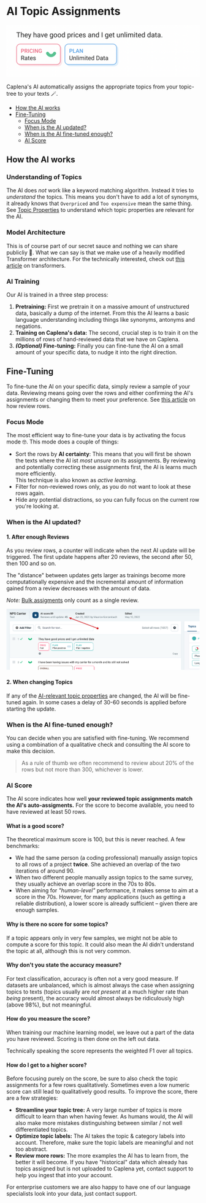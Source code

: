 # AI Topic Assignments

![Topic Assignments](images/ai-topic-assignments.png)

Caplena's AI automatically assigns the appropriate topics from your topic-tree to your texts 🪄.

* [How the AI works](#how-the-ai-works)
* [Fine-Tuning](#fine-tuning)
  * [Focus Mode](#focus-mode)
  * [When is the AI updated?](#when-is-the-ai-updated)
  * [When is the AI fine-tuned enough?](#when-is-the-ai-fine-tuned-enough)
  * [AI Score](#ai-score)

## How the AI works

### Understanding of Topics

The AI does *not* work like a keyword matching algorithm. Instead it tries to *understand* the topics. This means you don't have to add a lot of synonyms, it already knows that `Overpriced` and `Too expensive` mean the same thing.
See [Topic Properties](02-01-Topics.md#topic-properties) to understand which topic properties are relevant for the AI.

### Model Architecture

This is of course part of our secret sauce and nothing we can share publicliy 🙊. What we can say is that we make use of a heavily modified Transformer architecture. For the technically interested, check out [this article](https://jalammar.github.io/illustrated-transformer/) on transformers.

### AI Training

Our AI is trained in a three step process:

1. **Pretraining:** First we pretrain it on a massive amount of unstructured data, basically a dump of the internet. From this the AI learns a basic language understanding including things like synonyms, antonyms and negations.
2. **Training on Caplena's data:** The second, crucial step is to train it on the millions of rows of hand-reviewed data that we have on Caplena.
3. ***(Optional)* Fine-tuning:** Finally you can fine-tune the AI on a small amount of your specific data, to nudge it into the right direction.

## Fine-Tuning

To fine-tune the AI on your specific data, simply review a sample of your data. Reviewing means going over the rows and either confirming the AI's assignments or changing them to meet your preference. See [this article](03-03-Changing-topic-assignments.md#reviewing-a-row) on how review rows.

### Focus Mode

The most efficient way to fine-tune your data is by activating the focus mode 🤓. This mode does a couple of things:
* Sort the rows by **AI certainty**: This means that you will first be shown the texts where the AI ist *most unsure* on its assignments. By reviewing and potentially correcting these assignments first, the AI is learns much more efficiently.<br>This technique is also known as *active learning*.
* Filter for non-reviewed rows only, as you do not want to look at these rows again.
* Hide any potential distractions, so you can fully focus on the current row you're looking at.

### When is the AI updated?

#### 1. After enough Reviews

As you review rows, a counter will indicate when the next AI update will be triggered. The first update happens after 20 reviews, the second after 50, then 100 and so on.

The "distance" between updates gets larger as trainings become more computationally expensive and the incremental amount of information gained from a review decreases with the amount of data.

*Note:* [Bulk assigments](03-03-Changing-topic-assignments.md#bulk-assign) only count as a single review.

![AI Update](images/ai-next-update.png)


#### 2. When changing Topics

If any of the [AI-relevant topic properties](02-01-Topics.md#topic-properties) are changed, the AI will be fine-tuned again. In some cases a delay of 30-60 seconds is applied before starting the update.

### When is the AI fine-tuned enough?

You can decide when you are satisfied with fine-tuning. We recommend using a combination of a qualitative check and consulting the AI score to make this decision.

<!-- theme: info -->
> As a rule of thumb we often recommend to review about 20% of the rows but not more than 300, whichever is lower.

### AI Score

The AI score indicates how well **your reviewed topic assignments match the AI's auto-assigments.** For the score to become available, you need to have reviewed at least 50 rows.

#### What is a good score?

The theoretical maximum score is 100, but this is never reached. A few benchmarks:

* We had the same person (a coding professional) manually assign topics to all rows of a project **twice**. She achieved an overlap of the two iterations of around 90.
* When two different people manually assign topics to the same survey, they usually achieve an overlap score in the 70s to 80s.
* When aiming for *"human-level"* performance, it makes sense to aim at a score in the 70s. However, for many applications (such as getting a reliable distribution), a lower score is already sufficient – given there are enough samples.

#### Why is there no score for some topics?

If a topic appears only in very few samples, we might not be able to compute a score for this topic. It could also mean the AI didn't understand the topic at all, although this is not very common.

#### Why don't you state the accuracy measure?

For text classification, accuracy is often not a very good measure. If datasets are unbalanced, which is almost always the case when assigning topics to texts (topics usually are *not present* at a much higher rate than *being* present), the accuracy would almost always be ridiculously high (above 98%), but not meaningful.

#### How do you measure the score?

When training our machine learning model, we leave out a part of the data you have reviewed. Scoring is then done on the left out data.

Technically speaking the score represents the weighted F1 over all topics.


#### How do I get to a higher score?

Before focusing purely on the score, be sure to also check the topic assignments for a few rows qualitatively. Sometimes even a low numeric score can still lead to qualitatively good results. To improve the score, there are a few strategies:

* **Streamline your topic tree:** A very large number of topics is more difficult to learn than when having fewer. As humans would, the AI will also make more mistakes distinguishing between similar / not well differentiated topics.
* **Optimize topic labels:** The AI takes the topic & category labels into account. Therefore, make sure the topic labels are meaningful and not too abstract.
* **Review more rows:** The more examples the AI has to learn from, the better it will become. If you have "historical" data which already has topics assigned but is not uploaded to Caplena yet, contact support to help you ingest that into your account.

For enterprise customers we are also happy to have one of our language specialists look into your data, just contact support.
